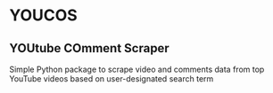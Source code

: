 # YOUCOS
## **YOU**tube **CO**mment **S**craper
Simple Python package to scrape video and comments data from top YouTube videos based on user-designated search term
